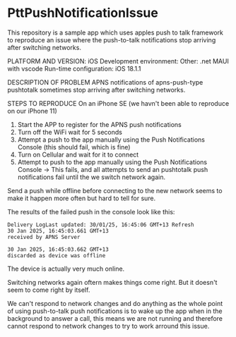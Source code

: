 # PttPushNotificationIssue
This repository is a sample app which uses apples push to talk framework to reproduce an issue where the push-to-talk notifications stop arriving after switching networks.

PLATFORM AND VERSION: iOS
Development environment: Other: .net MAUI with vscode
Run-time configuration: iOS 18.1.1

DESCRIPTION OF PROBLEM
APNS notifications of apns-push-type pushtotalk sometimes stop arriving after switching networks.

STEPS TO REPRODUCE
On an iPhone SE (we havn't been able to reproduce on our iPhone 11)
1. Start the APP to register for the APNS push notifications
2. Turn off the WiFi wait for 5 seconds
3. Attempt a push to the app manually using the Push Notifications Console (this should fail, which is fine)
4. Turn on Cellular and wait for it to connect
5. Attempt to push to the app manually using the Push Notifications Console
-> This fails, and all attempts to send an pushtotalk push notifications fail until the we switch network again.

Send a push while offline before connecting to the new network seems to make it happen more often but hard to tell for sure.

The results of the failed push in the console look like this:

```
Delivery LogLast updated: 30/01/25, 16:45:06 GMT+13 Refresh
30 Jan 2025, 16:45:03.661 GMT+13
received by APNS Server

30 Jan 2025, 16:45:03.662 GMT+13
discarded as device was offline
```

The device is actually very much online.

Switching networks again oftern makes things come right. But it doesn't seem to come right by itself.

We can't respond to network changes and do anything as the whole point of using push-to-talk push notifications is to wake up the app when in the background to answer a call, this means we are not running and therefore cannot respond to network changes to try to work arround this issue.


